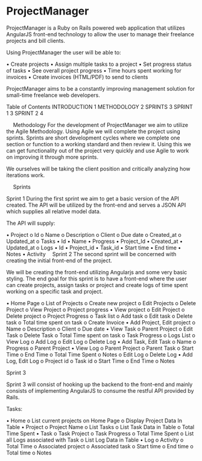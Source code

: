 ProjectManager
==============

ProjectManager is a Ruby on Rails powered web application that utilizes AngularJS front-end technology to allow the user to manage their freelance projects and bill clients.

Using ProjectManager the user will be able to:

•	Create projects
•	Assign multiple tasks to a project
•	Set progress status of tasks
•	See overall project progress
•	Time hours spent working for invoices
•	Create invoices (HTML/PDF) to send to clients

ProjectManager aims to be a constantly improving management solution for small-time freelance web developers.

Table of Contents
INTRODUCTION	1
METHODOLOGY	2
SPRINTS	3
SPRINT 1	3
SPRINT 2	4

 
Methodology
For the development of ProjectManager we aim to utilize the Agile Methodology. Using Agile we will complete the project using sprints. Sprints are short development cycles where we complete one section or function to a working standard and then review it. Using this we can get functionality out of the project very quickly and use Agile to work on improving it through more sprints.

We ourselves will be taking the client position and critically analyzing how iterations work.

  
Sprints

Sprint 1
During the first sprint we aim to get a basic version of the API created. The API will be utilized by the front-end and serves a JSON API which supplies all relative model data.

The API will supply:

•	Project
o	Id
o	Name
o	Description
o	Client
o	Due date
o	Created_at
o	Updated_at
o	Tasks
•	Id
•	Name
•	Progress
•	Project_Id
•	Created_at
•	Updated_at
o	Logs
•	Id
•	Project_id
•	Task_id
•	Start time
•	End time
•	Notes
•	Activity 
Sprint 2
The second sprint will be concerned with creating the initial front-end of the project.

We will be creating the front-end utilizing Angularjs and some very basic styling. The end goal for this sprint is to have a front-end where the user can create projects, assign tasks or project and create logs of time spent working on a specific task and project.

•	Home Page
o	List of Projects
o	Create new project
o	Edit Projects
o	Delete Project
o	View Project
o	Project progress
•	View project
o	Edit Project
o	Delete project
o	Project Progress
o	Task list
o	Add task
o	Edit task
o	Delete task
o	Total time spent on task
o	Create Invoice
•	Add Project, Edit project
o	Name
o	Description
o	Client
o	Due date
•	View Task
o	Parent Project
o	Edit Task
o	Delete Task
o	Total Time spent on task
o	Task Progress
o	Logs List
o	View Log
o	Add Log
o	Edit Log
o	Delete Log
•	Add Task, Edit Task
o	Name
o	Progress
o	Parent Project
•	View Log
o	Parent Project
o	Parent Task
o	Start Time
o	End Time
o	Total Time Spent
o	Notes
o	Edit Log
o	Delete Log
•	Add Log, Edit Log
o	Project id
o	Task id
o	Start Time
o	End Time
o	Notes

Sprint 3

Sprint 3 will consist of hooking up the backend to the front-end and mainly consists of implementing AngularJS to consume the restful API provided by Rails.

Tasks:

•	Home
o	List current projects on Home Page
o	Display Project Data In Table
•	Project
o	Project Name
o	List Tasks
o	List Task Data in Table
o	Total Time Spent
•	Task
o	Task Project
o	Task Progress
o	Total Time Spent
o	List all Logs associated with Task
o	List Log Data in Table
•	Log
o	Activity
o	Total Time
o	Associated project
o	Associated task
o	Start time
o	End time
o	Total time
o	Notes
